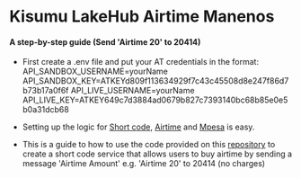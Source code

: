 # Kisumu LakeHub Airtime Manenos
#### A step-by-step guide (Send 'Airtime 20' to 20414)

- First create a .env file and put your AT credentials in the format:
API_SANDBOX_USERNAME=yourName
API_SANDBOX_KEY=ATKEYd809f113634929f7c43c45508d8e247f86d7b73b17a0f6f
API_LIVE_USERNAME=yourName
API_LIVE_KEY=ATKEY649c7d3884ad0679b827c7393140bc68b85e0e5b0a31dcb68

- Setting up the logic for [Short code](http://docs.africastalking.com/sms/sending#from), [Airtime](docs.africastalking.com/airtime) and [Mpesa](docs.africastalking.com/ussd) is easy. 

- This is a guide to how to use the code provided on this [repository](https://github.com/JaniKibichi/airtime-manenos) to create a short code service that allows users to buy airtime by sending a message 'Airtime Amount' e.g. 'Airtime 20' to 20414 (no charges)